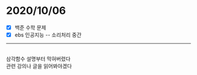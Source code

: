 # 2020/10/06
- [x] 백준 수학 문제
- [x] ebs 인공지능 -- 소리처리 중간
---------------------------------------------------
<br/>
삼각함수 설명부터 막혀버렸다<br/>
관련 강의나 글을 읽어봐야겠다<br/>






